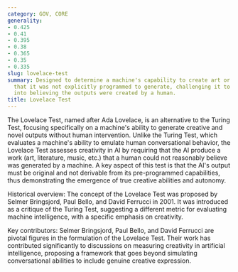 ```yaml
---
category: GOV, CORE
generality:
- 0.425
- 0.41
- 0.395
- 0.38
- 0.365
- 0.35
- 0.335
slug: lovelace-test
summary: Designed to determine a machine's capability to create art or other outputs
  that it was not explicitly programmed to generate, challenging it to fool a human
  into believing the outputs were created by a human.
title: Lovelace Test
---
```


The Lovelace Test, named after Ada Lovelace, is an alternative to the Turing Test, focusing specifically on a machine's ability to generate creative and novel outputs without human intervention. Unlike the Turing Test, which evaluates a machine's ability to emulate human conversational behavior, the Lovelace Test assesses creativity in AI by requiring that the AI produce a work (art, literature, music, etc.) that a human could not reasonably believe was generated by a machine. A key aspect of this test is that the AI's output must be original and not derivable from its pre-programmed capabilities, thus demonstrating the emergence of true creative abilities and autonomy.

Historical overview: The concept of the Lovelace Test was proposed by Selmer Bringsjord, Paul Bello, and David Ferrucci in 2001. It was introduced as a critique of the Turing Test, suggesting a different metric for evaluating machine intelligence, with a specific emphasis on creativity.

Key contributors: Selmer Bringsjord, Paul Bello, and David Ferrucci are pivotal figures in the formulation of the Lovelace Test. Their work has contributed significantly to discussions on measuring creativity in artificial intelligence, proposing a framework that goes beyond simulating conversational abilities to include genuine creative expression.